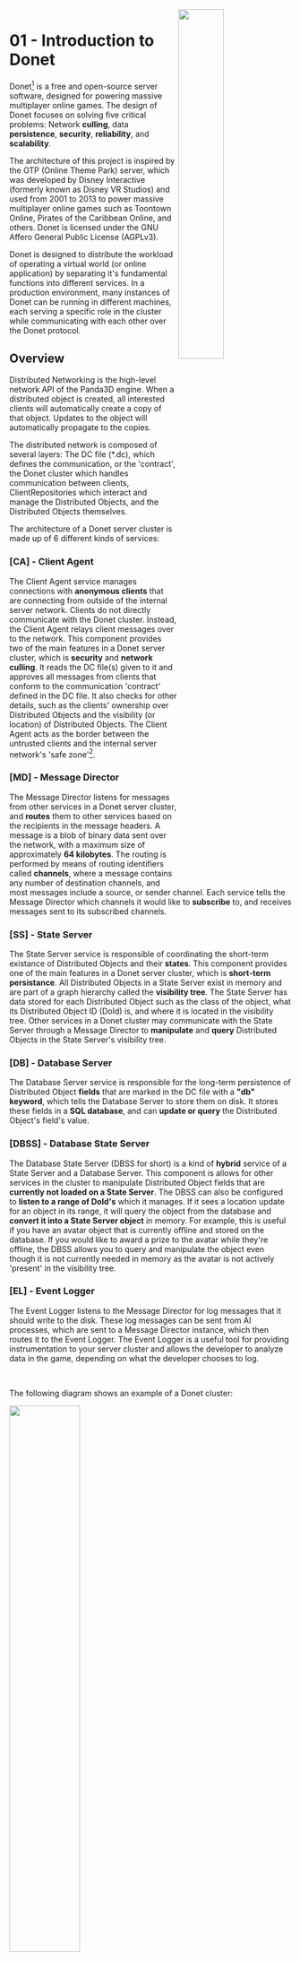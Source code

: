 <img src="../logo/donet_banner.png" align="right" width="40%"/>

# 01 - Introduction to Donet

Donet[^1] is a free and open-source server software, designed for powering massive
multiplayer online games. The design of Donet focuses on solving five critical
problems: Network **culling**, data **persistence**, **security**, 
**reliability**, and **scalability**.

The architecture of this project is inspired by the OTP (Online Theme Park) server, 
which was developed by Disney Interactive (formerly known as Disney VR Studios) 
and used from 2001 to 2013 to power massive multiplayer online games such as 
Toontown Online, Pirates of the Caribbean Online, and others. Donet is licensed 
under the GNU Affero General Public License (AGPLv3).

Donet is designed to distribute the workload of operating a virtual world (or online 
application) by separating it's fundamental functions into different services. In a 
production environment, many instances of Donet can be running in different machines, 
each serving a specific role in the cluster while communicating with each other over 
the Donet protocol.

[^1]: An acronym for 'Distributed Object Networking'.

## Overview

Distributed Networking is the high-level network API of the Panda3D engine. When a 
distributed object is created, all interested clients will automatically create a 
copy of that object. Updates to the object will automatically propagate to the copies.

The distributed network is composed of several layers: The DC file (*.dc), which defines 
the communication, or the 'contract', the Donet cluster which handles communication between 
clients, ClientRepositories which interact and manage the Distributed Objects, 
and the Distributed Objects themselves.

The architecture of a Donet server cluster is made up of 6 different kinds of services:

### **[CA] - Client Agent**

  The Client Agent service manages connections with **anonymous clients** that are connecting 
  from outside of the internal server network. Clients do not directly communicate with the 
  Donet cluster. Instead, the Client Agent relays client messages over to the network. This 
  component provides two of the main features in a Donet server cluster, which is **security** 
  and **network culling**. It reads the DC file(s) given to it and approves all messages from 
  clients that conform to the communication 'contract' defined in the DC file. It also checks 
  for other details, such as the clients' ownership over Distributed Objects and the visibility 
  (or location) of Distributed Objects. The Client Agent acts as the border between the untrusted 
  clients and the internal server network's 'safe zone'[^2].

[^2]: See the example diagram in this document for context.
  
### **[MD] - Message Director**
  
  The Message Director listens for messages from other services in a Donet server cluster, 
  and **routes** them to other services based on the recipients in the message headers. A 
  message is a blob of binary data sent over the network, with a maximum size of approximately 
  **64 kilobytes**. The routing is performed by means of routing identifiers called **channels**, 
  where a message contains any number of destination channels, and most messages include a source, 
  or sender channel. Each service tells the Message Director which channels it would like to 
  **subscribe** to, and receives messages sent to its subscribed channels.
  
### **[SS] - State Server**
  
  The State Server service is responsible of coordinating the short-term existance of Distributed 
  Objects and their **states**. This component provides one of the main features in a Donet server 
  cluster, which is **short-term persistance**. All Distributed Objects in a State Server exist 
  in memory and are part of a graph hierarchy called the **visibility tree**. The State Server has 
  data stored for each Distributed Object such as the class of the object, what its Distributed 
  Object ID (DoId) is, and where it is located in the visibility tree. Other services in a Donet 
  cluster may communicate with the State Server through a Message Director to **manipulate** and 
  **query** Distributed Objects in the State Server's visibility tree.

### **[DB] - Database Server**
  
  The Database Server service is responsible for the long-term persistence of Distributed Object 
  **fields** that are marked in the DC file with a **"db" keyword**, which tells the Database 
  Server to store them on disk. It stores these fields in a **SQL database**, and can **update or 
  query** the Distributed Object's field's value.
  
### **[DBSS] - Database State Server**
  
  The Database State Server (DBSS for short) is a kind of **hybrid** service of a State 
  Server and a Database Server. This component is allows for other services in the cluster 
  to manipulate Distributed Object fields that are **currently not loaded on a State Server**. 
  The DBSS can also be configured to **listen to a range of DoId's** which it manages. If 
  it sees a location update for an object in its range, it will query the object from the 
  database and **convert it into a State Server object** in memory. For example, this is 
  useful if you have an avatar object that is currently offline and stored on the database. 
  If you would like to award a prize to the avatar while they're offline, the DBSS allows 
  you to query and manipulate the object even though it is not currently needed in memory 
  as the avatar is not actively 'present' in the visibility tree.
  
### **[EL] - Event Logger**
  
  The Event Logger listens to the Message Director for log messages that it should
  write to the disk. These log messages can be sent from AI processes, which are sent to
  a Message Director instance, which then routes it to the Event Logger. The Event Logger 
  is a useful tool for providing instrumentation to your server cluster and allows the 
  developer to analyze data in the game, depending on what the developer chooses to log.

<br>

The following diagram shows an example of a Donet cluster:

<img src="./images/cluster_diagram.png" width=50% />

Donet can be configured to serve as all these services under one daemon[^3], which is 
handy for development on your local machine. For a production environment, many instances
of Donet can be running on different machines and configured to serve as one service each. 
This configuration would be in a **.toml file** that the Donet daemon would read on startup.
The program will look for a `daemon.toml` file by default, but you can specify a different
file name via argument. (See `donet --help` for more information.)

[^3]: Note in the diagram that every service requires its own Message Director service.
All of the services' MDs make connections to the 'upstream MD', which in this case would
be directly to the master message director. In some instances, such as in development 
environments, all services will make a direct connection to the master message director.

<br>

## Fundamental Terms & Concepts

There are many acronyms that you will find as you read the documentation. Please review the 
list below to learn and understand the different concepts and terms used in Donet.

- **DO**

  Distributed Object. Represents an object present in a State Server's visibility tree.
  
- **DOG**
  
  Distributed Object Global. Similar to a Distributed Object, but is **omnipresent**
  in the Distributed Object visibility tree. This means that it is known globally and
  always remains accessible by all participants, such as Clients and AI processes.
  DOGs are **useful for authentication**, as anonymous (or non-authenticated) clients
  can interact with a Distributed Object Global object, as its not part of the visibility
  tree and it's DoId is a constant that is **globally known** by all clients.
  
- **DoId**
  
  Distributed Object Identifier. This is a **32-bit long identifier** that is generated
  at runtime to identify a Distributed Object that exists in the State Server.

- **DC**
  
  Distributed Class. This is a class definition that the developer defines in the DC file.
  Distributed Objects are instantiated based on a Distributed Class in which it **inherits**
  it's properties, or **fields**, from.
  
- **AI**
  
  Artificial Intelligence. The name for this is arbitrary, as it is not in any way 
  related to the field of machine learning. An AI is a process on the server cluster's 
  internal network that acts as a client connected directly to a Message Director instance. 
  This means that all AI clients bypass the Client Agent, as they are inside of the 'trusted zone.' 
  AI processes have **authority over Distributed Objects** and host the game/application's logic.
  
- **UD**
  
  Uber DOG. This is similar to an AI process, but is dedicated to managing Distributed
  Object Global (DOGs) objects.

- **Views**

  Views are local implementations of a Distributed Class from different **perspectives**.
  A view is essentially a representation of a Distributed Object in the eyes of a client.
  Distributed Object instances on a client inherit from a Distributed Class **and**
  are usually, by convention, named with a suffix which describes the object's
  perspective from the client's point of view in the virtual world. Valid suffixes
  are: **"AI"** (Artificial Intelligence), **"UD"** (UberDOG), and **"OV"** (Owner View).

  **"AI"** views are the AI-side representation of a Distributed Object instance.
  
  **"UD"** views are used by UberDOG processes (similar to AI clients).
  
  **"OV"** views are used by clients, which have **ownership** over that Distributed Object instance.

  Objects seen by a client, but not owned by it, also have their client-side representation without a suffix.

  <img src="./images/view_diagram.png" width=70% />

  Each view implements the logic that is executed when a field of the Distributed Object is called.
  For example, a Distributed Class named 'DistributedAvatar' has AI and OV views. The AI view
  may have the privilege to add currency to the 'DistributedAvatar' object, while the OV view has
  the ability to set the username of the 'DistributedAvatar' object. **In a nutshell**, AI processes
  implement administrative logic for a Distributed Object while client processes may implement special
  logic over objects they have ownership of, or use shared logic for objects they do not own.

  The concept of views is very similar to the
  [Model-view-controller (MVC)](https://en.wikipedia.org/wiki/Model%E2%80%93view%E2%80%93controller)
  software design pattern.
  
- **CR**
  
  Client Repository. See [Panda3D's Client Repository](https://docs.panda3d.org/1.10/python/programming/networking/distributed/client-repositories).

- **AIR**

  AI Repository. See [Panda3D's AI Repository](https://docs.panda3d.org/1.10/python/programming/networking/distributed/ai-repositories).

<br>

If you wish to learn more about Panda3D's Distributed Networking, you can also visit these resources available online:

- [October 2003: Building a MMOG for the Million - Disney's Toontown Online](https://dl.acm.org/doi/10.1145/950566.950589)
- [Apr 16, 2008: The DistributedObject System, client side](https://www.youtube.com/watch?v=JsgCFVpXQtQ)
- [Apr 23, 2008: DistributedObjects and the OTP server](https://www.youtube.com/watch?v=r_ZP9SInPcs)
- [Apr 30, 2008: OTP Server Internals](https://www.youtube.com/watch?v=SzybRdxjYoA)
- [October 2010: (GDC Online) MMO 101 - Building Disney's Server System](https://www.gdcvault.com/play/1013776/MMO-101-Building-Disney-s)
- [(PDF Slideshow) MMO 101 - Building Disney's Server System](https://ubm-twvideo01.s3.amazonaws.com/o1/vault/gdconline10/slides/11516-MMO_101_Building_Disneys_Sever.pdf)

